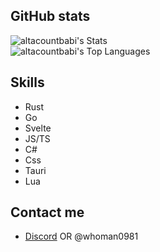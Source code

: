 ## GitHub stats

![altacountbabi's Stats](https://github-readme-stats.vercel.app/api?username=altacountbabi&theme=tokyonight&show_icons=true&hide_border=true&count_private=true)
<br>
![altacountbabi's Top Languages](https://github-readme-stats.vercel.app/api/top-langs/?username=altacountbabi&theme=tokyonight&show_icons=true&hide_border=true&layout=compact)

## Skills

- Rust
- Go
- Svelte
- JS/TS
- C#
- Css
- Tauri
- Lua

## Contact me

- [Discord](https://discord.com/users/1221764351493668955) OR @whoman0981
